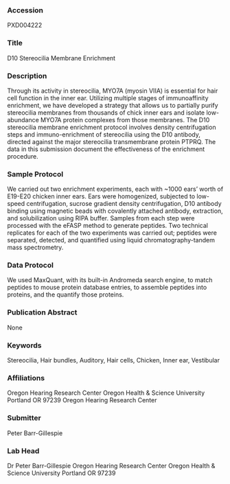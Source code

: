 ### Accession
PXD004222

### Title
D10 Stereocilia Membrane Enrichment

### Description
Through its activity in stereocilia, MYO7A (myosin VIIA) is essential for hair cell function in the inner ear. Utilizing multiple stages of immunoaffinity enrichment, we have developed a strategy that allows us to partially purify stereocilia membranes from thousands of chick inner ears and isolate low-abundance MYO7A protein complexes from those membranes. The D10 stereocilia membrane enrichment protocol involves density centrifugation steps and immuno-enrichment of stereocilia using the D10 antibody, directed against the major stereocilia transmembrane protein PTPRQ. The data in this submission document the effectiveness of the enrichment procedure.

### Sample Protocol
We carried out two enrichment experiments, each with ~1000 ears’ worth of E19-E20 chicken inner ears. Ears were homogenized, subjected to low-speed centrifugation, sucrose gradient density centrifugation, D10 antibody binding using magnetic beads with covalently attached antibody, extraction, and solubilization using RIPA buffer. Samples from each step were processed with the eFASP method to generate peptides. Two technical replicates for each of the two experiments was carried out; peptides were separated, detected, and quantified using liquid chromatography-tandem mass spectrometry.

### Data Protocol
We used MaxQuant, with its built-in Andromeda search engine, to match peptides to mouse protein database entries, to assemble peptides into proteins, and the quantify those proteins.

### Publication Abstract
None

### Keywords
Stereocilia, Hair bundles, Auditory, Hair cells, Chicken, Inner ear, Vestibular

### Affiliations
Oregon Hearing Research Center Oregon Health & Science University Portland  OR  97239
Oregon Hearing Research Center

### Submitter
Peter Barr-Gillespie

### Lab Head
Dr Peter Barr-Gillespie
Oregon Hearing Research Center Oregon Health & Science University Portland  OR  97239



